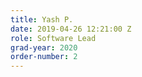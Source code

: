 ```yaml
---
title: Yash P.
date: 2019-04-26 12:21:00 Z
role: Software Lead
grad-year: 2020
order-number: 2
---
```


